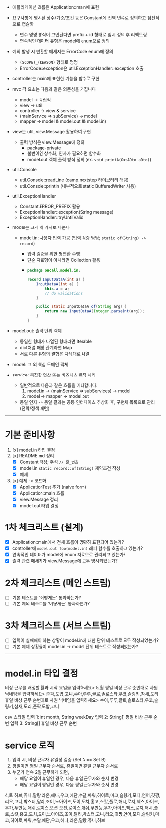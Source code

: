 - 애플리케이션 흐름은 Application::main에 표현
- 요구사항에 명시된 상수/기준/조건 등은 Constant에 전역 변수로 정의하고 점진적으로 캡슐화
  - 변수 명명 방식이 고민된다면 prefix + id 형태로 임시 정의 후 리팩토링
  - 연속적인 데이터 유형은 model에 enum으로 정의
- 예외 발생 시 반환할 메세지는 ErrorCode enum에 정의
  - `(SCOPE)_(REASON)` 형태로 명명
  - ErrorCode::exception은 util.ExceptionHandler::exception 호출
- controller는 main에 표현한 기능을 함수로 구현
- mvc 각 요소는 다음과 같은 의존성을 가집니다
  - model -> 독립적
  - view -> util
  - controller -> view & service
  - (mainService => subService) -> model
  - mapper -> model & model.out (& model.in)
- view는 util, view.Message 활용하여 구현
  - 출력 방식은 view.Message에 정의
    - package-private
    - 불변이면 상수화, 인자가 필요하면 함수화
    - model.out 객체 출력 방식 정의 (ex. `void printA(OutADto aDto)`)
- util.Console
  - util.Console::readLine (camp.nextstep 라이브러리 래핑)
  - util.Console::println (내부적으로 static BufferedWriter 사용)
- util.ExceptionHandler
  - Constant.ERROR_PREFIX 활용
  - ExceptionHandler::exception(String message)
  - ExceptionHandler::tryUntilValid
- model은 크게 세 가지로 나눈다

  - model.in: 사용자 입력 가공 (입력 검증 담당; `static of(String) -> record`)

    - 입력 검증을 위한 형변환 수행
    - 단순 자료형이 아니라면 Collection 활용
    - ```java
      package oncall.model.in;

      record InputDataA(int a) {
          InputDataA(int a) {
              this.a = a;
              // do validations
          }

          public static InputDataA of(String arg) {
              return new InputDataA(Integer.parseInt(arg));
          }
      }
      ```

- model.out: 출력 단위 객체
  - 동일한 형태가 나열된 형태라면 Iterable
  - dict처럼 매핑 관계라면 Map
  - 서로 다른 유형의 결합은 차례대로 나열
- model: 그 외 핵심 도메인 객체
- service: 복잡한 연산 또는 비즈니스 로직 처리
  - 일반적으로 다음과 같은 흐름을 기대합니다.
    1. model.in -> (mainService => subServices) -> model
    2. model -> mapper -> model.out
  - 동일 인자 -> 동일 결과는 공통 인터페이스 추상화 후, 구현체 목록으로 관리 (전략/정책 패턴)

---

# 기본 준비사항

1. [x] model.in 타입 결정
2. [x] README.md 정리
   - [x] Constant 작성; 주석 `// 줄_번호`
   - [x] model.in `static record::of(String)` 제약조건 작성
   - [x] 예제
3. [x] 예제 -> 코드화
   - [x] ApplicationTest 추가 (naive form)
   - [x] Application::main 흐름
   - [x] view.Message 정리
   - [x] model.out 타입 결정

# 1차 체크리스트 (설계)

- [x] Application::main에서 전체 흐름이 명확히 표현되어 있는가?
- [x] controller에 `model.out foo(model.in)` 래퍼 함수를 호출하고 있는가?
- [x] 연속적인 데이터가 model에 enum 자료으로 관리되고 있는가?
- [x] 출력 관련 메세지가 view.Message에 모두 명시되었는가?

# 2차 체크리스트 (메인 스트림)

- [ ] 기본 테스트를 '어떻게든' 통과하는가?
- [ ] 기본 예외 테스트를 '어떻게든' 통과하는가?

# 3차 체크리스트 (서브 스트림)

- [ ] 입력이 실패해야 하는 상황이 model.in에 대한 단위 테스트로 모두 작성되었는가?
- [ ] 기본 예제 상황들이 model.in -> model 단위 테스트로 작성되었는가?

---

# model.in 타입 결정

비상 근무를 배정할 월과 시작 요일을 입력하세요> 5,월
평일 비상 근무 순번대로 사원 닉네임을 입력하세요> 준팍,도밥,고니,수아,루루,글로,솔로스타,우코,슬링키,참새,도리
휴일 비상 근무 순번대로 사원 닉네임을 입력하세요> 수아,루루,글로,솔로스타,우코,슬링키,참새,도리,준팍,도밥,고니

csv 스타일
입력 1: int month, String weekDay
입력 2: String[] 평일 비상 근무 순번
입력 3: String[] 휴일 비상 근무 순번

# service 로직

1. 입력 시, 비상 근무자 유일성 검증 (Set A == Set B)
2. 평일이면 평일 근무자 순서로, 휴일이면 휴일 근무자 순서로
3. 누군가 연속 2일 근무하게 되면,
   - 해당 요일이 휴일인 경우, 다음 휴일 근무자와 순서 변경
   - 해당 요일이 평일인 경우, 다음 평일 근무자와 순서 변경



4,토
허브,쥬니,말랑,라온,헤나,우코,에단,수달,파워,히이로,마코,슬링키,모디,연어,깃짱,리오,고니,박스터,달리,조이,노아이즈,도이,도치,홍고,스캇,폴로,해시,로지,첵스,아이크,우가,푸만능,애쉬,로이스,오션
오션,로이스,애쉬,푸만능,우가,아이크,첵스,로지,해시,폴로,스캇,홍고,도치,도이,노아이즈,조이,달리,박스터,고니,리오,깃짱,연어,모디,슬링키,마코,히이로,파워,수달,에단,우코,헤나,라온,말랑,쥬니,허브